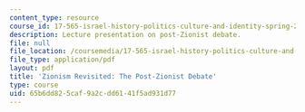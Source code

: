```yaml
---
content_type: resource
course_id: 17-565-israel-history-politics-culture-and-identity-spring-2011
description: Lecture presentation on post-Zionist debate.
file: null
file_location: /coursemedia/17-565-israel-history-politics-culture-and-identity-spring-2011/65b6dd825caf9a2cdd6141f5ad931d77_MIT17_565S11_ses9_slides.pdf
file_type: application/pdf
layout: pdf
title: 'Zionism Revisited: The Post-Zionist Debate'
type: course
uid: 65b6dd82-5caf-9a2c-dd61-41f5ad931d77
---
```

